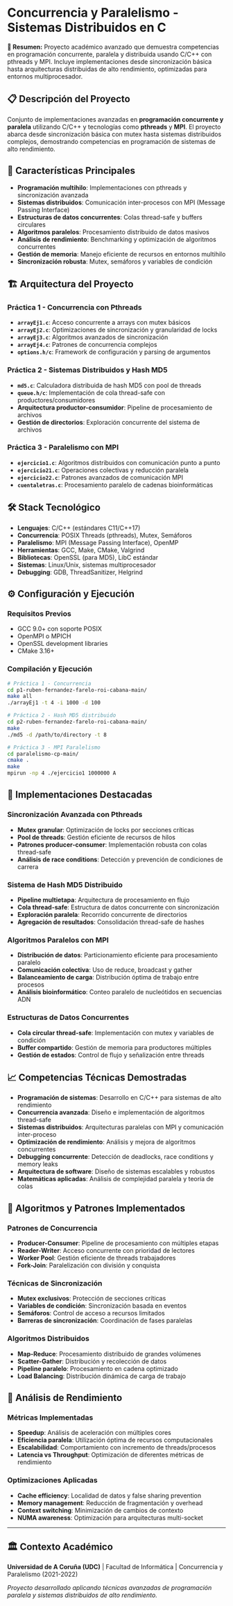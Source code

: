# Concurrencia y Paralelismo - Sistemas Distribuidos en C

**📌 Resumen:** Proyecto académico avanzado que demuestra competencias en programación concurrente, paralela y distribuida usando C/C++ con pthreads y MPI. Incluye implementaciones desde sincronización básica hasta arquitecturas distribuidas de alto rendimiento, optimizadas para entornos multiprocesador.

## 📋 Descripción del Proyecto

Conjunto de implementaciones avanzadas en **programación concurrente y paralela** utilizando C/C++ y tecnologías como **pthreads** y **MPI**. El proyecto abarca desde sincronización básica con mutex hasta sistemas distribuidos complejos, demostrando competencias en programación de sistemas de alto rendimiento.

## 🚀 Características Principales

- **Programación multihilo**: Implementaciones con pthreads y sincronización avanzada
- **Sistemas distribuidos**: Comunicación inter-procesos con MPI (Message Passing Interface)
- **Estructuras de datos concurrentes**: Colas thread-safe y buffers circulares
- **Algoritmos paralelos**: Procesamiento distribuido de datos masivos
- **Análisis de rendimiento**: Benchmarking y optimización de algoritmos concurrentes
- **Gestión de memoria**: Manejo eficiente de recursos en entornos multihilo
- **Sincronización robusta**: Mutex, semáforos y variables de condición

## 🏗️ Arquitectura del Proyecto

### Práctica 1 - Concurrencia con Pthreads
- **`arrayEj1.c`**: Acceso concurrente a arrays con mutex básicos
- **`arrayEj2.c`**: Optimizaciones de sincronización y granularidad de locks
- **`arrayEj3.c`**: Algoritmos avanzados de sincronización
- **`arrayEj4.c`**: Patrones de concurrencia complejos
- **`options.h/c`**: Framework de configuración y parsing de argumentos

### Práctica 2 - Sistemas Distribuidos y Hash MD5
- **`md5.c`**: Calculadora distribuida de hash MD5 con pool de threads
- **`queue.h/c`**: Implementación de cola thread-safe con productores/consumidores
- **Arquitectura productor-consumidor**: Pipeline de procesamiento de archivos
- **Gestión de directorios**: Exploración concurrente del sistema de archivos

### Práctica 3 - Paralelismo con MPI
- **`ejercicio1.c`**: Algoritmos distribuidos con comunicación punto a punto
- **`ejercicio21.c`**: Operaciones colectivas y reducción paralela
- **`ejercicio22.c`**: Patrones avanzados de comunicación MPI
- **`cuentaletras.c`**: Procesamiento paralelo de cadenas bioinformáticas

## 🛠️ Stack Tecnológico

- **Lenguajes**: C/C++ (estándares C11/C++17)
- **Concurrencia**: POSIX Threads (pthreads), Mutex, Semáforos
- **Paralelismo**: MPI (Message Passing Interface), OpenMP
- **Herramientas**: GCC, Make, CMake, Valgrind
- **Bibliotecas**: OpenSSL (para MD5), LibC estándar
- **Sistemas**: Linux/Unix, sistemas multiprocesador
- **Debugging**: GDB, ThreadSanitizer, Helgrind

## ⚙️ Configuración y Ejecución

### Requisitos Previos

- GCC 9.0+ con soporte POSIX
- OpenMPI o MPICH
- OpenSSL development libraries
- CMake 3.16+

### Compilación y Ejecución

```bash
# Práctica 1 - Concurrencia
cd p1-ruben-fernandez-farelo-roi-cabana-main/
make all
./arrayEj1 -t 4 -i 1000 -d 100

# Práctica 2 - Hash MD5 distribuido
cd p2-ruben-fernandez-farelo-roi-cabana-main/
make
./md5 -d /path/to/directory -t 8

# Práctica 3 - MPI Paralelismo
cd paralelismo-cp-main/
cmake .
make
mpirun -np 4 ./ejercicio1 1000000 A
```

## 🔧 Implementaciones Destacadas

### Sincronización Avanzada con Pthreads
- **Mutex granular**: Optimización de locks por secciones críticas
- **Pool de threads**: Gestión eficiente de recursos de hilos
- **Patrones producer-consumer**: Implementación robusta con colas thread-safe
- **Análisis de race conditions**: Detección y prevención de condiciones de carrera

### Sistema de Hash MD5 Distribuido
- **Pipeline multietapa**: Arquitectura de procesamiento en flujo
- **Cola thread-safe**: Estructura de datos concurrente con sincronización
- **Exploración paralela**: Recorrido concurrente de directorios
- **Agregación de resultados**: Consolidación thread-safe de hashes

### Algoritmos Paralelos con MPI
- **Distribución de datos**: Particionamiento eficiente para procesamiento paralelo
- **Comunicación colectiva**: Uso de reduce, broadcast y gather
- **Balanceamiento de carga**: Distribución óptima de trabajo entre procesos
- **Análisis bioinformático**: Conteo paralelo de nucleótidos en secuencias ADN

### Estructuras de Datos Concurrentes
- **Cola circular thread-safe**: Implementación con mutex y variables de condición
- **Buffer compartido**: Gestión de memoria para productores múltiples
- **Gestión de estados**: Control de flujo y señalización entre threads

## 📈 Competencias Técnicas Demostradas

- **Programación de sistemas**: Desarrollo en C/C++ para sistemas de alto rendimiento
- **Concurrencia avanzada**: Diseño e implementación de algoritmos thread-safe
- **Sistemas distribuidos**: Arquitecturas paralelas con MPI y comunicación inter-proceso
- **Optimización de rendimiento**: Análisis y mejora de algoritmos concurrentes
- **Debugging concurrente**: Detección de deadlocks, race conditions y memory leaks
- **Arquitectura de software**: Diseño de sistemas escalables y robustos
- **Matemáticas aplicadas**: Análisis de complejidad paralela y teoría de colas

## 🎯 Algoritmos y Patrones Implementados

### Patrones de Concurrencia
- **Producer-Consumer**: Pipeline de procesamiento con múltiples etapas
- **Reader-Writer**: Acceso concurrente con prioridad de lectores
- **Worker Pool**: Gestión eficiente de threads trabajadores
- **Fork-Join**: Paralelización con división y conquista

### Técnicas de Sincronización
- **Mutex exclusivos**: Protección de secciones críticas
- **Variables de condición**: Sincronización basada en eventos
- **Semáforos**: Control de acceso a recursos limitados
- **Barreras de sincronización**: Coordinación de fases paralelas

### Algoritmos Distribuidos
- **Map-Reduce**: Procesamiento distribuido de grandes volúmenes
- **Scatter-Gather**: Distribución y recolección de datos
- **Pipeline paralelo**: Procesamiento en cadena optimizado
- **Load Balancing**: Distribución dinámica de carga de trabajo

## 🔬 Análisis de Rendimiento

### Métricas Implementadas
- **Speedup**: Análisis de aceleración con múltiples cores
- **Eficiencia paralela**: Utilización óptima de recursos computacionales
- **Escalabilidad**: Comportamiento con incremento de threads/procesos
- **Latencia vs Throughput**: Optimización de diferentes métricas de rendimiento

### Optimizaciones Aplicadas
- **Cache efficiency**: Localidad de datos y false sharing prevention
- **Memory management**: Reducción de fragmentación y overhead
- **Context switching**: Minimización de cambios de contexto
- **NUMA awareness**: Optimización para arquitecturas multi-socket

---

## 🏛️ Contexto Académico

**Universidad de A Coruña (UDC)** | Facultad de Informática | Concurrencia y Paralelismo (2021-2022)

*Proyecto desarrollado aplicando técnicas avanzadas de programación paralela y sistemas distribuidos de alto rendimiento.*
